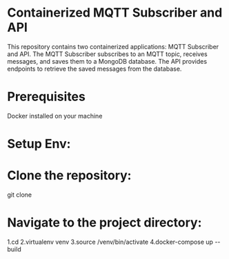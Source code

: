 # Containerized MQTT Subscriber and API
This repository contains two containerized applications: MQTT Subscriber and API. The MQTT Subscriber subscribes to an MQTT topic, receives messages, and saves them to a MongoDB database. The API provides endpoints to retrieve the saved messages from the database.
# Prerequisites
Docker installed on your machine
# Setup Env:
# Clone the repository:
git clone <repository-url>
# Navigate to the project directory:
1.cd <project-directory>
2.virtualenv venv
3.source <project-directory>/venv/bin/activate
4.docker-compose up --build
